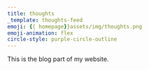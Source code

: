 ```yaml
---
title: thoughts
_template: thoughts-feed
emoji: {{ homepage}}assets/img/thoughts.png
emoji-animation: flex
circle-style: purple-circle-outline
---
```


This is the blog part of my website.